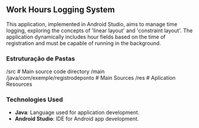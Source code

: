 ## Work Hours Logging System
This application, implemented in Android Studio, aims to manage time logging, exploring the concepts of 'linear layout' and 'constraint layout'. The application dynamically includes hour fields based on the time of registration and must be capable of running in the background.

### Estruturação de Pastas                                    
/src                                      # Main source code directory
  /main                                
    /java/com/exemple/registrodeponto     # Main Sources
    /res                                  # Aplication Resources

### Technologies Used
- **Java**: Language used for application development.
- **Android Studio**: IDE for Android app development.
